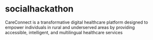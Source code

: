 # socialhackathon
CareConnect is a transformative digital healthcare platform designed to empower individuals in rural and underserved areas by providing accessible, intelligent, and multilingual healthcare services

